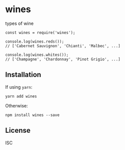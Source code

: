 # wines

types of wine

```
const wines = require('wines');

console.log(wines.reds());
// ['Cabernet Sauvignon', 'Chianti', 'Malbec', ...]

console.log(wines.whites());
// ['Champagne', 'Chardonnay', 'Pinot Grigio', ...]
```

## Installation

If using `yarn`:
```
yarn add wines
```

Otherwise:
```
npm install wines --save
```

## License

ISC